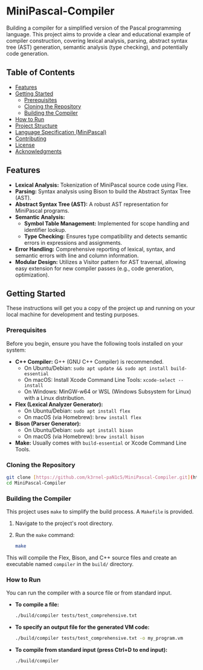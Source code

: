 # MiniPascal-Compiler

Building a compiler for a simplified version of the Pascal programming language. This project aims to provide a clear and educational example of compiler construction, covering lexical analysis, parsing, abstract syntax tree (AST) generation, semantic analysis (type checking), and potentially code generation.

## Table of Contents

- [Features](#features)
- [Getting Started](#getting-started)
  - [Prerequisites](#prerequisites)
  - [Cloning the Repository](#cloning-the-repository)
  - [Building the Compiler](#building-the-compiler)
- [How to Run](#how-to-run)
- [Project Structure](#project-structure)
- [Language Specification (MiniPascal)](#language-specification-minipascal)
- [Contributing](#contributing)
- [License](#license)
- [Acknowledgments](#acknowledgments)

## Features

* **Lexical Analysis:** Tokenization of MiniPascal source code using Flex.
* **Parsing:** Syntax analysis using Bison to build the Abstract Syntax Tree (AST).
* **Abstract Syntax Tree (AST):** A robust AST representation for MiniPascal programs.
* **Semantic Analysis:**
    * **Symbol Table Management:** Implemented for scope handling and identifier lookup.
    * **Type Checking:** Ensures type compatibility and detects semantic errors in expressions and assignments.
* **Error Handling:** Comprehensive reporting of lexical, syntax, and semantic errors with line and column information.
* **Modular Design:** Utilizes a Visitor pattern for AST traversal, allowing easy extension for new compiler passes (e.g., code generation, optimization).

## Getting Started

These instructions will get you a copy of the project up and running on your local machine for development and testing purposes.

### Prerequisites

Before you begin, ensure you have the following tools installed on your system:

* **C++ Compiler:** G++ (GNU C++ Compiler) is recommended.
    * On Ubuntu/Debian: `sudo apt update && sudo apt install build-essential`
    * On macOS: Install Xcode Command Line Tools: `xcode-select --install`
    * On Windows: MinGW-w64 or WSL (Windows Subsystem for Linux) with a Linux distribution.
* **Flex (Lexical Analyzer Generator):**
    * On Ubuntu/Debian: `sudo apt install flex`
    * On macOS (via Homebrew): `brew install flex`
* **Bison (Parser Generator):**
    * On Ubuntu/Debian: `sudo apt install bison`
    * On macOS (via Homebrew): `brew install bison`
* **Make:** Usually comes with `build-essential` or Xcode Command Line Tools.

### Cloning the Repository

```bash
git clone [https://github.com/k3rnel-paN1c5/MiniPascal-Compiler.git](https://github.com/k3rnel-paN1c5/MiniPascal-Compiler.git)
cd MiniPascal-Compiler
```

### Building the Compiler

This project uses `make` to simplify the build process. A `Makefile` is provided.

1.  Navigate to the project's root directory.
2.  Run the `make` command:

    ```bash
    make
    ```
This will compile the Flex, Bison, and C++ source files and create an executable named `compiler` in the `build/` directory.

### How to Run

You can run the compiler with a source file or from standard input.

* **To compile a file:**
    ```bash
    ./build/compiler tests/test_comprehensive.txt
    ```
    
* **To specify an output file for the generated VM code:**
    ```bash
    ./build/compiler tests/test_comprehensive.txt -o my_program.vm
    ```

* **To compile from standard input (press Ctrl+D to end input):**
    ```bash
    ./build/compiler
    ```